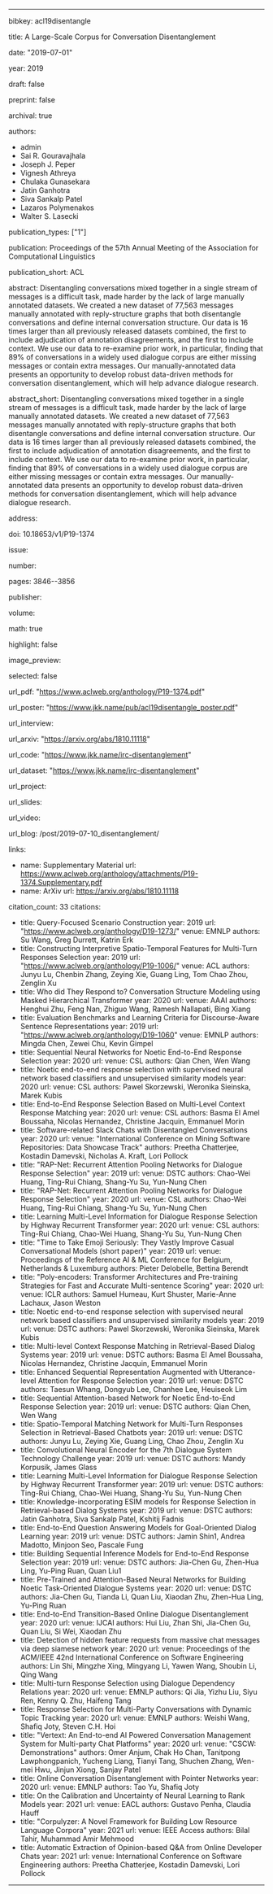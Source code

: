 ---

bibkey: acl19disentangle

title: A Large-Scale Corpus for Conversation Disentanglement

date: "2019-07-01"

year: 2019

draft: false

preprint: false

archival: true

authors: 
- admin
- Sai R. Gouravajhala
- Joseph J. Peper
- Vignesh Athreya
- Chulaka Gunasekara
- Jatin Ganhotra
- Siva Sankalp Patel
- Lazaros Polymenakos
- Walter S. Lasecki

publication_types: ["1"]

publication: Proceedings of the 57th Annual Meeting of the Association for Computational Linguistics

publication_short: ACL

abstract: Disentangling conversations mixed together in a single stream of messages is a difficult task, made harder by the lack of large manually annotated datasets. We created a new dataset of 77,563 messages manually annotated with reply-structure graphs that both disentangle conversations and define internal conversation structure. Our data is 16 times larger than all previously released datasets combined, the first to include adjudication of annotation disagreements, and the first to include context. We use our data to re-examine prior work, in particular, finding that 89% of conversations in a widely used dialogue corpus are either missing messages or contain extra messages. Our manually-annotated data presents an opportunity to develop robust data-driven methods for conversation disentanglement, which will help advance dialogue research.

abstract_short: Disentangling conversations mixed together in a single stream of messages is a difficult task, made harder by the lack of large manually annotated datasets. We created a new dataset of 77,563 messages manually annotated with reply-structure graphs that both disentangle conversations and define internal conversation structure. Our data is 16 times larger than all previously released datasets combined, the first to include adjudication of annotation disagreements, and the first to include context. We use our data to re-examine prior work, in particular, finding that 89% of conversations in a widely used dialogue corpus are either missing messages or contain extra messages. Our manually-annotated data presents an opportunity to develop robust data-driven methods for conversation disentanglement, which will help advance dialogue research.

address: 

doi: 10.18653/v1/P19-1374

issue: 

number: 

pages: 3846--3856

publisher: 

volume: 

math: true

highlight: false

image_preview: 

selected: false

url_pdf: "https://www.aclweb.org/anthology/P19-1374.pdf"

url_poster: "https://www.jkk.name/pub/acl19disentangle_poster.pdf"

url_interview: 

url_arxiv: "https://arxiv.org/abs/1810.11118"

url_code: "https://www.jkk.name/irc-disentanglement"

url_dataset: "https://www.jkk.name/irc-disentanglement"

url_project: 

url_slides: 

url_video: 

url_blog: /post/2019-07-10_disentanglement/

links: 
- name: Supplementary Material
  url: https://www.aclweb.org/anthology/attachments/P19-1374.Supplementary.pdf
- name: ArXiv
  url: https://arxiv.org/abs/1810.11118

citation_count: 33
citations:
- title: Query-Focused Scenario Construction
  year: 2019
  url: "https://www.aclweb.org/anthology/D19-1273/"
  venue: EMNLP
  authors: Su Wang, Greg Durrett, Katrin Erk
- title: Constructing Interpretive Spatio-Temporal Features for Multi-Turn Responses Selection
  year: 2019
  url: "https://www.aclweb.org/anthology/P19-1006/"
  venue: ACL
  authors: Junyu Lu, Chenbin Zhang, Zeying Xie, Guang Ling, Tom Chao Zhou, Zenglin Xu
- title: Who did They Respond to? Conversation Structure Modeling using Masked Hierarchical Transformer
  year: 2020
  url: 
  venue: AAAI
  authors: Henghui Zhu, Feng Nan, Zhiguo Wang, Ramesh Nallapati, Bing Xiang
- title: Evaluation Benchmarks and Learning Criteria for Discourse-Aware Sentence Representations
  year: 2019
  url: "https://www.aclweb.org/anthology/D19-1060"
  venue: EMNLP
  authors: Mingda Chen, Zewei Chu, Kevin Gimpel
- title: Sequential Neural Networks for Noetic End-to-End Response Selection
  year: 2020
  url: 
  venue: CSL
  authors: Qian Chen, Wen Wang
- title: Noetic end-to-end response selection with supervised neural network based classifiers and unsupervised similarity models
  year: 2020
  url: 
  venue: CSL
  authors: Pawel Skorzewski, Weronika Sieinska, Marek Kubis
- title: End-to-End Response Selection Based on Multi-Level Context Response Matching
  year: 2020
  url: 
  venue: CSL
  authors: Basma El Amel Boussaha, Nicolas Hernandez, Christine Jacquin, Emmanuel Morin
- title: Software-related Slack Chats with Disentangled Conversations
  year: 2020
  url: 
  venue: "International Conference on Mining Software Repositories: Data Showcase Track"
  authors: Preetha Chatterjee, Kostadin Damevski, Nicholas A. Kraft, Lori Pollock
- title: "RAP-Net: Recurrent Attention Pooling Networks for Dialogue Response Selection"
  year: 2019
  url: 
  venue: DSTC
  authors: Chao-Wei Huang, Ting-Rui Chiang, Shang-Yu Su, Yun-Nung Chen
- title: "RAP-Net: Recurrent Attention Pooling Networks for Dialogue Response Selection"
  year: 2020
  url: 
  venue: CSL
  authors: Chao-Wei Huang, Ting-Rui Chiang, Shang-Yu Su, Yun-Nung Chen
- title: Learning Multi-Level Information for Dialogue Response Selection by Highway Recurrent Transformer
  year: 2020
  url: 
  venue: CSL
  authors: Ting-Rui Chiang, Chao-Wei Huang, Shang-Yu Su, Yun-Nung Chen
- title: "Time to Take Emoji Seriously: They Vastly Improve Casual Conversational Models (short paper)"
  year: 2019
  url: 
  venue: Proceedings of the Reference AI & ML Conference for Belgium, Netherlands & Luxemburg
  authors: Pieter Delobelle, Bettina Berendt
- title: "Poly-encoders: Transformer Architectures and Pre-training Strategies for Fast and Accurate Multi-sentence Scoring"
  year: 2020
  url: 
  venue: ICLR
  authors: Samuel Humeau, Kurt Shuster, Marie-Anne Lachaux, Jason Weston
- title: Noetic end-to-end response selection with supervised neural network based classifiers and unsupervised similarity models
  year: 2019
  url: 
  venue: DSTC
  authors: Pawel Skorzewski, Weronika Sieinska, Marek Kubis
- title: Multi-level Context Response Matching in Retrieval-Based Dialog Systems
  year: 2019
  url: 
  venue: DSTC
  authors: Basma El Amel Boussaha, Nicolas Hernandez, Christine Jacquin, Emmanuel Morin
- title: Enhanced Sequential Representation Augmented with Utterance-level Attention for Response Selection
  year: 2019
  url: 
  venue: DSTC
  authors: Taesun Whang, Dongyub Lee, Chanhee Lee, Heuiseok Lim
- title: Sequential Attention-based Network for Noetic End-to-End Response Selection
  year: 2019
  url: 
  venue: DSTC
  authors: Qian Chen, Wen Wang
- title: Spatio-Temporal Matching Network for Multi-Turn Responses Selection in Retrieval-Based Chatbots
  year: 2019
  url: 
  venue: DSTC
  authors: Junyu Lu, Zeying Xie, Guang Ling, Chao Zhou, Zenglin Xu
- title: Convolutional Neural Encoder for the 7th Dialogue System Technology Challenge
  year: 2019
  url: 
  venue: DSTC
  authors: Mandy Korpusik, James Glass
- title: Learning Multi-Level Information for Dialogue Response Selection by Highway Recurrent Transformer
  year: 2019
  url: 
  venue: DSTC
  authors: Ting-Rui Chiang, Chao-Wei Huang, Shang-Yu Su, Yun-Nung Chen
- title: Knowledge-incorporating ESIM models for Response Selection in Retrieval-based Dialog Systems
  year: 2019
  url: 
  venue: DSTC
  authors: Jatin Ganhotra, Siva Sankalp Patel, Kshitij Fadnis
- title: End-to-End Question Answering Models for Goal-Oriented Dialog Learning
  year: 2019
  url: 
  venue: DSTC
  authors: Jamin Shin1, Andrea Madotto, Minjoon Seo, Pascale Fung
- title: Building Sequential Inference Models for End-to-End Response Selection
  year: 2019
  url: 
  venue: DSTC
  authors: Jia-Chen Gu, Zhen-Hua Ling, Yu-Ping Ruan, Quan Liu1
- title: Pre-Trained and Attention-Based Neural Networks for Building Noetic Task-Oriented Dialogue Systems
  year: 2020
  url: 
  venue: DSTC
  authors: Jia-Chen Gu, Tianda Li, Quan Liu, Xiaodan Zhu, Zhen-Hua Ling, Yu-Ping Ruan
- title: End-to-End Transition-Based Online Dialogue Disentanglement
  year: 2020
  url: 
  venue: IJCAI
  authors: Hui Liu, Zhan Shi, Jia-Chen Gu, Quan Liu, Si Wei, Xiaodan Zhu
- title: Detection of hidden feature requests from massive chat messages via deep siamese network
  year: 2020
  url: 
  venue: Proceedings of the ACM/IEEE 42nd International Conference on Software Engineering
  authors: Lin Shi, Mingzhe Xing, Mingyang Li, Yawen Wang, Shoubin Li, Qing Wang
- title: Multi-turn Response Selection using Dialogue Dependency Relations
  year: 2020
  url: 
  venue: EMNLP
  authors: Qi Jia, Yizhu Liu, Siyu Ren, Kenny Q. Zhu, Haifeng Tang
- title: Response Selection for Multi-Party Conversations with Dynamic Topic Tracking
  year: 2020
  url: 
  venue: EMNLP
  authors: Weishi Wang, Shafiq Joty, Steven C.H. Hoi
- title: "Vertext: An End-to-end AI Powered Conversation Management System for Multi-party Chat Platforms"
  year: 2020
  url: 
  venue: "CSCW: Demonstrations"
  authors: Omer Anjum, Chak Ho Chan, Tanitpong Lawphongpanich, Yucheng Liang, Tianyi Tang, Shuchen Zhang, Wen-mei Hwu, Jinjun Xiong, Sanjay Patel
- title: Online Conversation Disentanglement with Pointer Networks
  year: 2020
  url: 
  venue: EMNLP
  authors: Tao Yu, Shafiq Joty
- title: On the Calibration and Uncertainty of Neural Learning to Rank Models
  year: 2021
  url: 
  venue: EACL
  authors: Gustavo Penha, Claudia Hauff
- title: "Corpulyzer: A Novel Framework for Building Low Resource Language Corpora"
  year: 2021
  url: 
  venue: IEEE Access
  authors: Bilal Tahir, Muhammad Amir Mehmood
- title: Automatic Extraction of Opinion-based Q&A from Online Developer Chats
  year: 2021
  url: 
  venue: International Conference on Software Engineering
  authors: Preetha Chatterjee, Kostadin Damevski, Lori Pollock


---